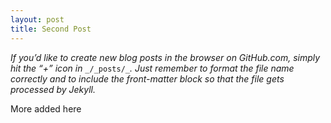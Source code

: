 ```yaml
---
layout: post
title: Second Post
---
```


_If you’d like to create new blog posts in the browser on GitHub.com, simply hit the “+” icon in_ `_/_posts/_`_. Just remember to format the file name correctly and to include the front-matter block so that the file gets processed by Jekyll._


More added here